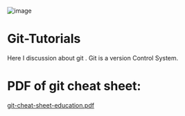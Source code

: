 ![image](https://github.com/ADATYA/Git-Tutorials/assets/97549431/d2ae1d5a-c71c-4bea-9b34-891eabbb3ce4)


# Git-Tutorials
Here I discussion about git . Git is a version Control System.

# PDF of git cheat sheet:
[git-cheat-sheet-education.pdf](https://github.com/ADATYA/Git-Tutorials/files/14463957/git-cheat-sheet-education.pdf)

